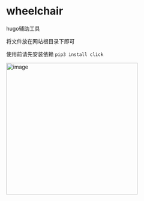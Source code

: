 # wheelchair
hugo辅助工具

将文件放在网站根目录下即可

使用前请先安装依赖
`pip3 install click`

<img width="350" alt="image" src="https://user-images.githubusercontent.com/66954742/212832713-d8cf9402-c8ca-4514-99c4-325417ca1ae2.png">
